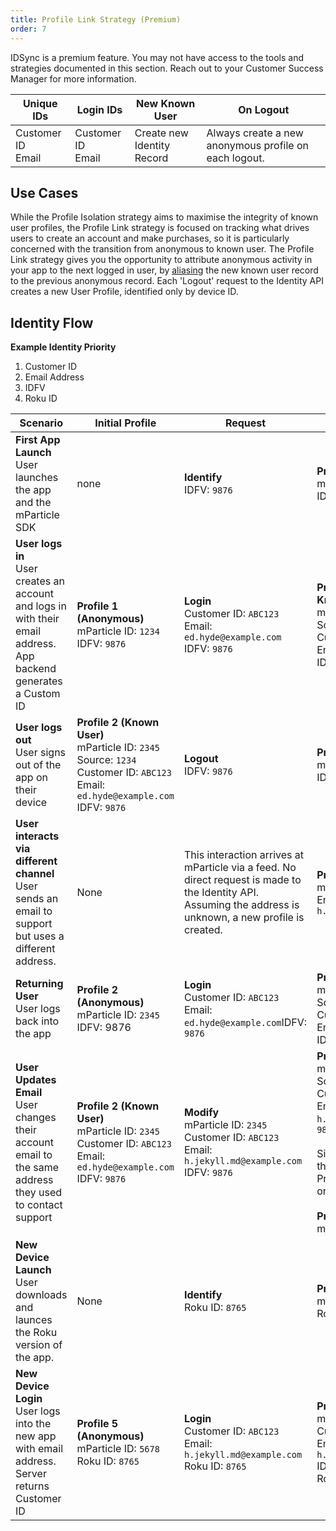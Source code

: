 ```yaml
---
title: Profile Link Strategy (Premium)
order: 7
---
```


<aside>IDSync is a premium feature.  You may not have access to the tools and strategies documented in this section. Reach out to your Customer Success Manager for more information.</aside>

| **Unique IDs** | **Login IDs** | **New Known User** | **On Logout** |
| --- | --- | --- | --- |
| Customer ID<br>Email|Customer ID<br>Email | Create new Identity Record | Always create a new anonymous profile on each logout. |

## Use Cases

While the Profile Isolation strategy aims to maximise the integrity of known user profiles, the Profile Link strategy is focused on tracking what drives users to create an account and make purchases, so it is particularly concerned with the transition from anonymous to known user. The Profile Link strategy gives you the opportunity to attribute anonymous activity in your app to the next logged in user, by [aliasing](/guides/idsync/aliasing) the new known user record to the previous anonymous record. Each &#39;Logout&#39; request to the Identity API creates a new User Profile, identified only by device ID.

## Identity Flow

**Example Identity Priority**

1. Customer ID
2. Email Address
3. IDFV
4. Roku ID

| **Scenario** | **Initial Profile** | **Request** | **New Profile** |
| --- | --- | --- | --- |
| **First App Launch**<br>User launches the app and the mParticle SDK | none | **Identify**<br> IDFV: `9876` | **Profile 1 (Anonymous)**<br>mParticle ID: `1234`<br>IDFV: `9876` |
| **User logs in**<br>User creates an account and logs in with their email address. App backend generates a Custom ID | **Profile 1 (Anonymous)**<br>mParticle ID: `1234`<br>IDFV: `9876` | **Login**<br>Customer ID: `ABC123`<br>Email: `ed.hyde@example.com`<br>IDFV: `9876` | **Profile 2 (Transition to Known User)**<br>mParticle ID: `2345`<br>Source: `1234`<br>Customer ID: `ABC123`<br>Email: `ed.hyde@example.com`<br>IDFV: `9876` |
| **User logs out**<br>User signs out of the app on their device | **Profile 2 (Known User)**<br>mParticle ID: `2345`<br>Source: `1234`<br>Customer ID: `ABC123`<br>Email: `ed.hyde@example.com`<br>IDFV: `9876` | **Logout**<br>IDFV: `9876` | **Profile 3 (Anonymous)**<br>mParticle ID: `3456`<br>IDFV: `9876` |
| **User interacts via different channel**<br>User sends an email to support but uses a different address. | None | This interaction arrives at mParticle via a feed. No direct request is made to the Identity API. Assuming the address is unknown, a new profile is created. | **Profile 4 (Known User)**<br>mParticle ID: `4567`<br>Email: `h.jekyll.md@example.com` |
| **Returning User**<br> User logs back into the app | **Profile 2 (Anonymous)**<br>mParticle ID: `2345`<br>IDFV: 9876 | **Login**<br>Customer ID: `ABC123`<br>Email: `ed.hyde@example.com`IDFV: `9876` | **Profile 2 (Known User)**<br>mParticle ID: `2345`<br>Source: `1234`<br>Customer ID: `ABC123`<br>Email: `ed.hyde@example.com`<br>IDFV: `9876` |
| **User Updates Email**<br>User changes their account email to the same address they used to contact support | **Profile 2 (Known User)**<br>mParticle ID: `2345`<br>Customer ID: `ABC123`<br>Email: `ed.hyde@example.com`<br>IDFV: `9876` | **Modify**<br>mParticle ID: `2345`<br>Customer ID: `ABC123`<br>Email: `h.jekyll.md@example.com`<br>IDFV: `9876` | **Profile 2 (Known User)**<br>mParticle ID: `2345`<br>Source: `1234`<br>Customer ID: `ABC123`<br>Email: `h.jekyll.md@example.com`IDFV: `9876`<br><br>Since email must be unique, the email is removed from Profile 3, which is now orphaned<br><br>**Profile 3 (orphaned)**<br>mParticle ID: `3456` |
| **New Device Launch**<br>User downloads and launces the Roku version of the app. | None | **Identify**<br>Roku ID: `8765` | **Profile 5 (Anonymous)**<br>mParticle ID: `5678`<br>Roku ID: `8765` |
| **New Device Login**<br>User logs into the new app with email address. Server returns Customer ID | **Profile 5 (Anonymous)**<br>mParticle ID: `5678`<br>Roku ID: `8765` | **Login**<br>Customer ID: `ABC123`<br>Email: `h.jekyll.md@example.com`<br>Roku ID: `8765` | **Profile 2 (Known User)**<br>mParticle ID: `2345`<br>Customer ID: `ABC123`<br>Email: `h.jekyll.md@example.com`<br>IDFV: `9876`<br>Roku ID: `8765` |
